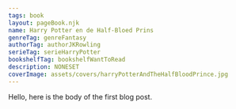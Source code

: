 ```yaml
---
tags: book
layout: pageBook.njk
name: Harry Potter en de Half-Bloed Prins
genreTag: genreFantasy
authorTag: authorJKRowling
serieTag: serieHarryPotter
bookshelfTag: bookshelfWantToRead
description: NONESET
coverImage: assets/covers/harryPotterAndTheHalfBloodPrince.jpg
---
```


Hello, here is the body of the first blog post.